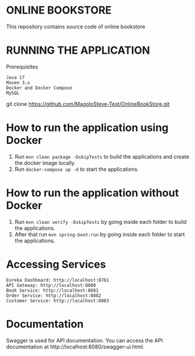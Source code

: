 # ONLINE BOOKSTORE
This repository contains  source code of online bookstore

# RUNNING THE APPLICATION
Prerequisites

    Java 17
    Maven 3.x
    Docker and Docker Compose
    MySQL

git clone https://github.com/MagoloSteve-Test/OnlineBookStore.git
# How to run the application using Docker
1. Run `mvn clean package -DskipTests` to build the applications and create the docker image locally.
2. Run `docker-compose up -d` to start the applications.

# How to run the application without Docker
1. Run `mvn clean verify -DskipTests` by going inside each folder to build the applications.
2. After that run `mvn spring-boot:run` by going inside each folder to start the applications.

# Accessing Services
    Eureka Dashboard: http://localhost:8761
    API Gateway: http://localhost:8080
    Book Service: http://localhost:8081
    Order Service: http://localhost:8082
    Customer Service: http://localhost:8083
# Documentation 
Swagger is used for API documentation. You can access the API documentation at http://localhost:8080/swagger-ui.html.




